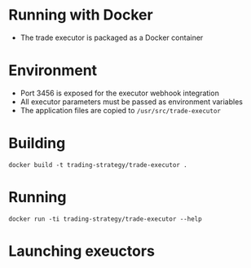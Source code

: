 # Running with Docker

- The trade executor is packaged as a Docker container

# Environment

- Port 3456 is exposed for the executor webhook integration
- All executor parameters must be passed as environment variables
- The application files are copied to `/usr/src/trade-executor`

# Building

```shell
docker build -t trading-strategy/trade-executor . 
```

# Running

```shell
docker run -ti trading-strategy/trade-executor --help
```

# Launching exeuctors

